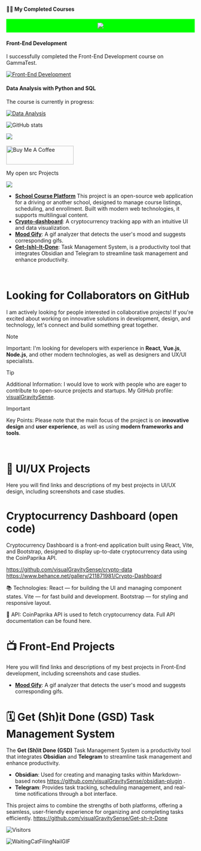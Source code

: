 #### 🧑‍🎓 My Completed Courses

<div align="center" style="background-color: #00FF00; padding: 10px;">
    <img src="https://user-images.githubusercontent.com/73097560/115834477-dbab4500-a447-11eb-908a-139a6edaec5c.gif" />
</div>


#### Front-End Development

I successfully completed the Front-End Development course on GammaTest.

[![Front-End Development](https://img.shields.io/badge/Front--End_Development-Certificate-%23007acc?style=for-the-badge&logo=html5&logoColor=white)](https://www.gammatest.net/certificates/56528a77cd50f8079eedfde706a098e7e0c6aeae.php)

#### Data Analysis with Python and SQL

The course is currently in progress:

[![Data Analysis](https://img.shields.io/badge/Data_Analysis-Python_&_SQL-%233572A5?style=for-the-badge&logo=python&logoColor=white)](https://www.gammatest.net/en/data_analysis_course.php)



 <div>

  
   ![GitHub stats](https://github-readme-stats.vercel.app/api?username=visualGravitySense&show_icons=true&hide_title=true&hide=prs&count_private=true&theme=tokyonight)
<!--   <img src="https://github-readme-stats.vercel.app/api?username=visualGravitySense&show_icons=true&locale=en&langs_count=20&count_private=true&theme=radical&layout=compact&hide_border=false&bg_color=000000&border_color=808080"  height=100%/> -->
  

<a href="https://github.com/visualGravitySense">
  <img src="https://github-profile-summary-cards.vercel.app/api/cards/profile-details?username=visualGravitySense&theme=tokyonight"/>
</a>
</div>





<br/>

<a href="https://buymeacoffee.com/visualgravitysense" target="_blank">
    <img src="https://cdn.buymeacoffee.com/buttons/v2/default-yellow.png" alt="Buy Me A Coffee" style="height: 50px !important;width: 180px !important;">
</a>



My open src Projects

![](https://i.imgur.com/waxVImv.png)

- **[School Course Platform](https://github.com/visualGravitySense/auto-school)** This project is an open-source web application for a driving or another school, designed to manage course listings, scheduling, and enrollment. Built with modern web technologies, it supports multilingual content.
- **[Crypto-dashboard](https://github.com/visualGravitySense/crypto-data)**: A cryptocurrency tracking app with an intuitive UI and data visualization.
- **[Mood Gify](https://github.com/Kefirchik99/MoodGify-Front)**: A gif analyzer that detects the user's mood and suggests corresponding gifs.
- **[Get-(sh)-It-Done](https://github.com/visualGravitySense/Get-sh-it-Done)**: Task Management System, is a productivity tool that integrates Obsidian and Telegram to streamline task management and enhance productivity.


<br>

# Looking for Collaborators on GitHub

I am actively looking for people interested in collaborative projects! If you're excited about working on innovative solutions in development, design, and technology, let's connect and build something great together.

> [!NOTE]  
> Important: I'm looking for developers with experience in **React**, **Vue.js**, **Node.js**, and other modern technologies, as well as designers and UX/UI specialists.

> [!TIP]  
> Additional Information: I would love to work with people who are eager to contribute to open-source projects and startups. My GitHub profile: [visualGravitySense](https://github.com/visualGravitySense).

> [!IMPORTANT]  
> Key Points: Please note that the main focus of the project is on **innovative design** and **user experience**, as well as using **modern frameworks and tools**.



 <br>


# 📱 UI/UX Projects
Here you will find links and descriptions of my best projects in UI/UX design, including screenshots and case studies.
# Cryptocurrency Dashboard (open code)
Cryptocurrency Dashboard is a front-end application built using React, Vite, and Bootstrap, designed to display up-to-date cryptocurrency data using the CoinPaprika API.

https://github.com/visualGravitySense/crypto-data <br/>
https://www.behance.net/gallery/211871981/Crypto-Dashboard

📚 Technologies:
React — for building the UI and managing component states.
Vite — for fast build and development.
Bootstrap — for styling and responsive layout.

🔗 API:
CoinPaprika API is used to fetch cryptocurrency data. Full API documentation can be found here.



# 📺 Front-End Projects
Here you will find links and descriptions of my best projects in Front-End development, including screenshots and case studies.

- **[Mood Gify](https://github.com/Kefirchik99/MoodGify-Front)**: A gif analyzer that detects the user's mood and suggests corresponding gifs.




# 🗓️ Get (Sh)it Done (GSD) Task Management System

The **Get (Sh)it Done (GSD)** Task Management System is a productivity tool that integrates **Obsidian** and **Telegram** to streamline task management and enhance productivity. 

- **Obsidian**: Used for creating and managing tasks within Markdown-based notes https://github.com/visualGravitySense/obsidian-plugin . 
- **Telegram**: Provides task tracking, scheduling management, and real-time notifications through a bot interface.
  
This project aims to combine the strengths of both platforms, offering a seamless, user-friendly experience for organizing and completing tasks efficiently. https://github.com/visualGravitySense/Get-sh-it-Done

<!--
![My GitHub activity](https://github-readme-activity-graph.vercel.app/graph?username=visualGravitySense&theme=github-compact)
-->

![Visitors](https://komarev.com/ghpvc/?username=visualGravitySense&label=visitors&color=0e75b6&style=for-the-badge)

![WaitingCatFilingNailGIF](https://github.com/user-attachments/assets/e354fcb0-bd38-4788-9008-ae210cd6cf01)


<!--
**visualGravitySense/visualGravitySense** is a ✨ _special_ ✨ repository because its `README.md` (this file) appears on your GitHub profile.

Here are some ideas to get you started:

- 🔭 I’m currently working on ...
- 🌱 I’m currently learning ...
- 👯 I’m looking to collaborate on ...
- 🤔 I’m looking for help with ...
- 💬 Ask me about ...
- 📫 How to reach me: ...
- 😄 Pronouns: ...
- ⚡ Fun fact: ...
-->
